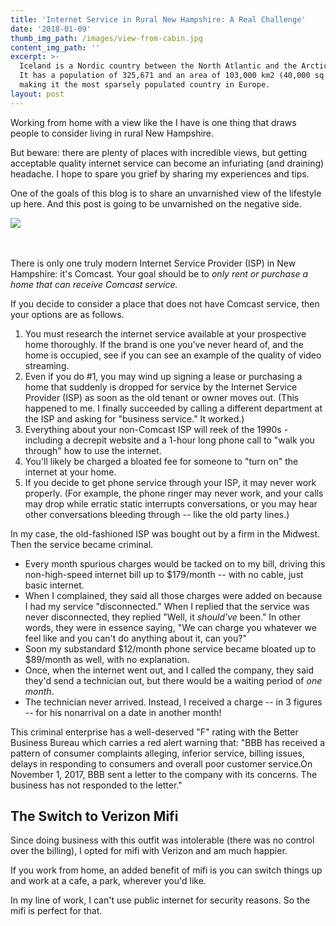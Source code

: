 ```yaml
---
title: 'Internet Service in Rural New Hampshire: A Real Challenge'
date: '2018-01-09'
thumb_img_path: /images/view-from-cabin.jpg
content_img_path: ''
excerpt: >-
  Iceland is a Nordic country between the North Atlantic and the Arctic Ocean.
  It has a population of 325,671 and an area of 103,000 km2 (40,000 sq mi),
  making it the most sparsely populated country in Europe.
layout: post
---
```

Working from home with a view like the I have is one thing that draws people to consider living in rural New Hampshire.

But beware: there are plenty of places with incredible views, but getting acceptable quality internet service can become an infuriating (and draining) headache. I hope to spare you grief by sharing my experiences and tips. 

One of the goals of this blog is to share an unvarnished view of the lifestyle up here. And this post is going to be unvarnished on the negative side.



![](/images/view-from-cabin.jpg)

\
\
There is only one truly modern Internet Service Provider (ISP) in New Hampshire: it's Comcast. Your goal should be to _only rent or purchase a home that can receive Comcast service._

If you decide to consider a place that does not have Comcast service, then your options are as follows. 

1. You must research the internet service available at your prospective home thoroughly. If the brand is one you've never heard of, and the home is occupied, see if you can see an example of the quality of video streaming.
2. Even if you do #1, you may wind up signing a lease or purchasing a home that suddenly is dropped for service by the Internet Service Provider (ISP) as soon as the old tenant or owner moves out. (This happened to me. I finally succeeded by calling a different department at the ISP and asking for "business service." It worked.) 
3. Everything about your non-Comcast ISP will reek of the 1990s - including a decrepit website and a 1-hour long phone call to "walk you through" how to use the internet. 
4. You'll likely be charged a bloated fee for someone to "turn on" the internet at your home. 
5. If you decide to get phone service through your ISP, it may never work properly. (For example, the phone ringer may never work, and your calls may drop while erratic static interrupts conversations, or you may hear other conversations bleeding through -- like the old party lines.)

In my case, the old-fashioned ISP was bought out by a firm in the Midwest. Then the service became criminal. 

* Every month spurious charges would be tacked on to my bill, driving this non-high-speed internet bill up to $179/month -- with no cable, just basic internet. 
* When I complained, they said all those charges were added on because I had my service "disconnected." When I replied that the service was never disconnected, they replied "Well, it _should've_ been." In other words, they were in essence saying, "We can charge you whatever we feel like and you can't do anything about it, can you?"
* Soon my substandard $12/month phone service became bloated up to $89/month as well, with no explanation. 
* Once, when the internet went out, and I called the company, they said they'd send a technician out, but there would be a waiting period of _one month_.
* The technician never arrived. Instead, I received a charge -- in 3 figures -- for his nonarrival on a date in another month!

This criminal enterprise has a well-deserved "F" rating with the Better Business Bureau which carries a red alert warning that: "BBB has received a pattern of consumer complaints alleging, inferior service, billing issues, delays in responding to consumers and overall poor customer service.On November 1, 2017, BBB sent a letter to the company with its concerns.  The business has not responded to the letter."

## The Switch to Verizon Mifi

Since doing business with this outfit was intolerable (there was no control over the billing), I opted for mifi with Verizon and am much happier. 

If you work from home, an added benefit of mifi is you can switch things up and work at a cafe, a park, wherever you'd like.  

In my line of work, I can't use public internet for security reasons. So the mifi is perfect for that.
